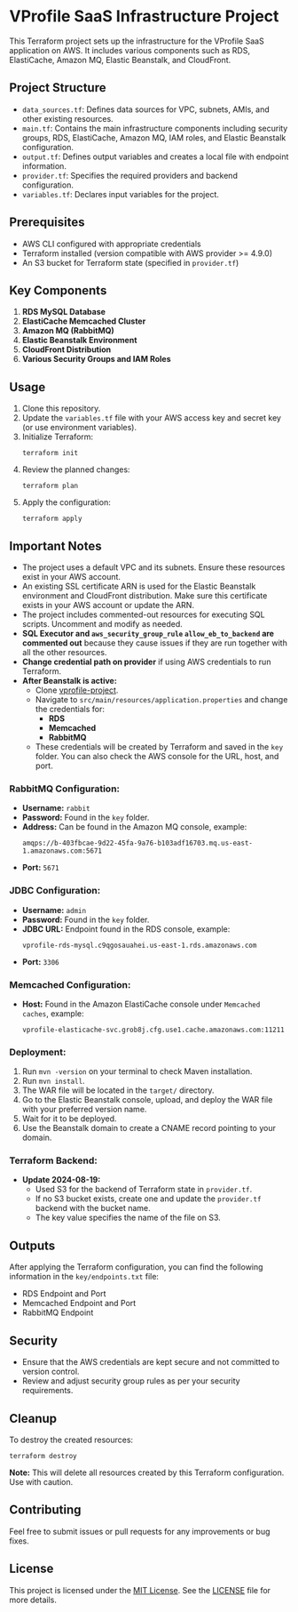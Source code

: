 # VProfile SaaS Infrastructure Project

This Terraform project sets up the infrastructure for the VProfile SaaS application on AWS. It includes various components such as RDS, ElastiCache, Amazon MQ, Elastic Beanstalk, and CloudFront.

## Project Structure

- `data_sources.tf`: Defines data sources for VPC, subnets, AMIs, and other existing resources.
- `main.tf`: Contains the main infrastructure components including security groups, RDS, ElastiCache, Amazon MQ, IAM roles, and Elastic Beanstalk configuration.
- `output.tf`: Defines output variables and creates a local file with endpoint information.
- `provider.tf`: Specifies the required providers and backend configuration.
- `variables.tf`: Declares input variables for the project.

## Prerequisites

- AWS CLI configured with appropriate credentials
- Terraform installed (version compatible with AWS provider >= 4.9.0)
- An S3 bucket for Terraform state (specified in `provider.tf`)

## Key Components

1. **RDS MySQL Database**
2. **ElastiCache Memcached Cluster**
3. **Amazon MQ (RabbitMQ)**
4. **Elastic Beanstalk Environment**
5. **CloudFront Distribution**
6. **Various Security Groups and IAM Roles**

## Usage

1. Clone this repository.
2. Update the `variables.tf` file with your AWS access key and secret key (or use environment variables).
3. Initialize Terraform:
   ```
   terraform init
   ```
4. Review the planned changes:
   ```
   terraform plan
   ```
5. Apply the configuration:
   ```
   terraform apply
   ```

## Important Notes

- The project uses a default VPC and its subnets. Ensure these resources exist in your AWS account.
- An existing SSL certificate ARN is used for the Elastic Beanstalk environment and CloudFront distribution. Make sure this certificate exists in your AWS account or update the ARN.
- The project includes commented-out resources for executing SQL scripts. Uncomment and modify as needed.
- **SQL Executor and `aws_security_group_rule` `allow_eb_to_backend` are commented out** because they cause issues if they are run together with all the other resources.
- **Change credential path on provider** if using AWS credentials to run Terraform.
- **After Beanstalk is active:**
  - Clone [vprofile-project](https://github.com/hkhcoder/vprofile-project.git).
  - Navigate to `src/main/resources/application.properties` and change the credentials for:
    - **RDS**
    - **Memcached**
    - **RabbitMQ**
  - These credentials will be created by Terraform and saved in the `key` folder. You can also check the AWS console for the URL, host, and port.

### RabbitMQ Configuration:
- **Username:** `rabbit`
- **Password:** Found in the `key` folder.
- **Address:** Can be found in the Amazon MQ console, example:
  ```
  amqps://b-403fbcae-9d22-45fa-9a76-b103adf16703.mq.us-east-1.amazonaws.com:5671
  ```
- **Port:** `5671`

### JDBC Configuration:
- **Username:** `admin`
- **Password:** Found in the `key` folder.
- **JDBC URL:** Endpoint found in the RDS console, example:
  ```
  vprofile-rds-mysql.c9qgosauahei.us-east-1.rds.amazonaws.com
  ```
- **Port:** `3306`

### Memcached Configuration:
- **Host:** Found in the Amazon ElastiCache console under `Memcached caches`, example:
  ```
  vprofile-elasticache-svc.grob8j.cfg.use1.cache.amazonaws.com:11211
  ```

### Deployment:
1. Run `mvn -version` on your terminal to check Maven installation.
2. Run `mvn install`.
3. The WAR file will be located in the `target/` directory.
4. Go to the Elastic Beanstalk console, upload, and deploy the WAR file with your preferred version name.
5. Wait for it to be deployed.
6. Use the Beanstalk domain to create a CNAME record pointing to your domain.

### Terraform Backend:
- **Update 2024-08-19:** 
  - Used S3 for the backend of Terraform state in `provider.tf`.
  - If no S3 bucket exists, create one and update the `provider.tf` backend with the bucket name.
  - The key value specifies the name of the file on S3.

## Outputs

After applying the Terraform configuration, you can find the following information in the `key/endpoints.txt` file:

- RDS Endpoint and Port
- Memcached Endpoint and Port
- RabbitMQ Endpoint

## Security

- Ensure that the AWS credentials are kept secure and not committed to version control.
- Review and adjust security group rules as per your security requirements.

## Cleanup

To destroy the created resources:

```
terraform destroy
```

**Note:** This will delete all resources created by this Terraform configuration. Use with caution.

## Contributing

Feel free to submit issues or pull requests for any improvements or bug fixes.

## License
This project is licensed under the [MIT License](LICENSE). See the [LICENSE](LICENSE) file for more details.

